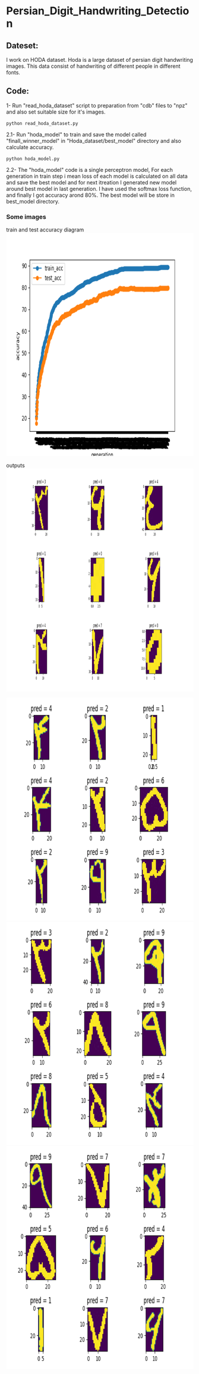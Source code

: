 # Persian_Digit_Handwriting_Detection

## Dateset:
I work on HODA dataset. Hoda is a large dataset of persian digit handwriting images. This data consist of handwriting of different people in different fonts.

## Code:
1- Run "read_hoda_dataset" script to preparation from "cdb" files to "npz" and also set suitable size for it's images.

```shell
python read_hoda_dataset.py
```

2.1- Run "hoda_model" to train and save the model called "finall_winner_model" in "Hoda_dataset/best_model" directory and also calculate accuracy.

```shell
python hoda_model.py
```

2.2- The "hoda_model" code is a single perceptron model, For each generation in train step i mean loss of each model is calculated on all data and save the best model and for next itreation I generated new model around best model in last generation. I have used the softmax loss function, and finally I got accuracy arond 80%. The best model will be store in best_model directory.


### Some images
train and test accuracy diagram
<img src="Hoda_dataset/Figures/Figure_2.png" width="1800" height="600"> 

outputs
<img src="Hoda_dataset/Figures/Figure_1.png" width="1800" height="600">

<img src="Hoda_dataset/Figures/Figure_3.png" width="1800" height="600">

<img src="Hoda_dataset/Figures/Figure_4.png" width="1800" height="600">

<img src="Hoda_dataset/Figures/Figure_5.png" width="1800" height="600">
